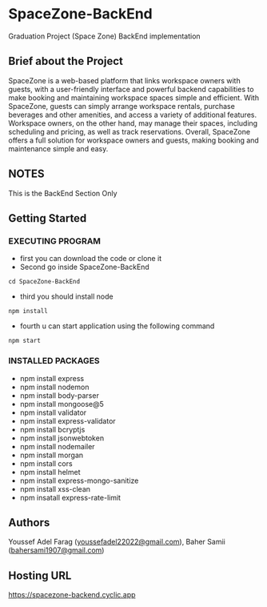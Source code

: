# SpaceZone-BackEnd
Graduation Project (Space Zone) BackEnd implementation

## Brief about the Project

SpaceZone is a web-based platform that links workspace owners with guests, with a user-friendly interface and powerful backend capabilities to make booking and maintaining workspace spaces simple and efficient. With SpaceZone, guests can simply arrange workspace rentals, purchase beverages and other amenities, and access a variety of additional features. Workspace owners, on the other hand, may manage their spaces, including scheduling and pricing, as well as track reservations. Overall, SpaceZone offers a full solution for workspace owners and guests, making booking and maintenance simple and easy.

## NOTES
This is the BackEnd Section Only

## Getting Started

### EXECUTING PROGRAM

* first you can download the code or clone it
* Second go inside SpaceZone-BackEnd
```
cd SpaceZone-BackEnd
```

* third you should install node
```
npm install
```

* fourth u can start application using the following command
```
npm start
````
### INSTALLED PACKAGES
- npm install express
- npm install nodemon
- npm install body-parser
- npm install mongoose@5
- npm install validator
- npm install express-validator
- npm install bcryptjs
- npm install jsonwebtoken
- npm install nodemailer
- npm install morgan
- npm install cors
- npm install helmet
- npm install express-mongo-sanitize
- npm install xss-clean
- npm insatall express-rate-limit

## Authors
Youssef Adel Farag (youssefadel22022@gmail.com), Baher Samii (bahersami1907@gmail.com)

## Hosting URL
https://spacezone-backend.cyclic.app
